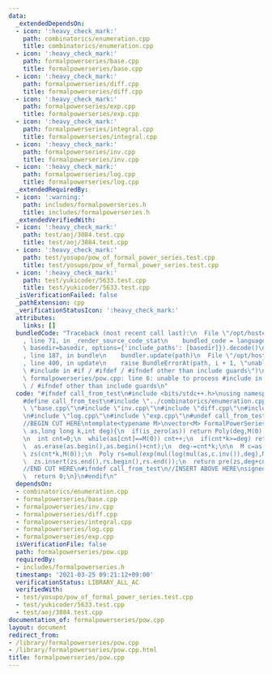 ```yaml
---
data:
  _extendedDependsOn:
  - icon: ':heavy_check_mark:'
    path: combinatorics/enumeration.cpp
    title: combinatorics/enumeration.cpp
  - icon: ':heavy_check_mark:'
    path: formalpowerseries/base.cpp
    title: formalpowerseries/base.cpp
  - icon: ':heavy_check_mark:'
    path: formalpowerseries/diff.cpp
    title: formalpowerseries/diff.cpp
  - icon: ':heavy_check_mark:'
    path: formalpowerseries/exp.cpp
    title: formalpowerseries/exp.cpp
  - icon: ':heavy_check_mark:'
    path: formalpowerseries/integral.cpp
    title: formalpowerseries/integral.cpp
  - icon: ':heavy_check_mark:'
    path: formalpowerseries/inv.cpp
    title: formalpowerseries/inv.cpp
  - icon: ':heavy_check_mark:'
    path: formalpowerseries/log.cpp
    title: formalpowerseries/log.cpp
  _extendedRequiredBy:
  - icon: ':warning:'
    path: includes/formalpowerseries.h
    title: includes/formalpowerseries.h
  _extendedVerifiedWith:
  - icon: ':heavy_check_mark:'
    path: test/aoj/3084.test.cpp
    title: test/aoj/3084.test.cpp
  - icon: ':heavy_check_mark:'
    path: test/yosupo/pow_of_formal_power_series.test.cpp
    title: test/yosupo/pow_of_formal_power_series.test.cpp
  - icon: ':heavy_check_mark:'
    path: test/yukicoder/5633.test.cpp
    title: test/yukicoder/5633.test.cpp
  _isVerificationFailed: false
  _pathExtension: cpp
  _verificationStatusIcon: ':heavy_check_mark:'
  attributes:
    links: []
  bundledCode: "Traceback (most recent call last):\n  File \"/opt/hostedtoolcache/Python/3.9.2/x64/lib/python3.9/site-packages/onlinejudge_verify/documentation/build.py\"\
    , line 71, in _render_source_code_stat\n    bundled_code = language.bundle(stat.path,\
    \ basedir=basedir, options={'include_paths': [basedir]}).decode()\n  File \"/opt/hostedtoolcache/Python/3.9.2/x64/lib/python3.9/site-packages/onlinejudge_verify/languages/cplusplus.py\"\
    , line 187, in bundle\n    bundler.update(path)\n  File \"/opt/hostedtoolcache/Python/3.9.2/x64/lib/python3.9/site-packages/onlinejudge_verify/languages/cplusplus_bundle.py\"\
    , line 400, in update\n    raise BundleErrorAt(path, i + 1, \"unable to process\
    \ #include in #if / #ifdef / #ifndef other than include guards\")\nonlinejudge_verify.languages.cplusplus_bundle.BundleErrorAt:\
    \ formalpowerseries/pow.cpp: line 6: unable to process #include in #if / #ifdef\
    \ / #ifndef other than include guards\n"
  code: "#ifndef call_from_test\n#include <bits/stdc++.h>\nusing namespace std;\n\n\
    #define call_from_test\n#include \"../combinatorics/enumeration.cpp\"\n#include\
    \ \"base.cpp\"\n#include \"inv.cpp\"\n#include \"diff.cpp\"\n#include \"integral.cpp\"\
    \n#include \"log.cpp\"\n#include \"exp.cpp\"\n#undef call_from_test\n\n#endif\n\
    //BEGIN CUT HERE\ntemplate<typename M>\nvector<M> FormalPowerSeries<M>::pow(Poly\
    \ as,long long k,int deg){\n  if(is_zero(as)) return Poly(deg,M(0));\n  shrink(as);\n\
    \n  int cnt=0;\n  while(as[cnt]==M(0)) cnt++;\n  if(cnt*k>=deg) return Poly(deg,M(0));\n\
    \  as.erase(as.begin(),as.begin()+cnt);\n  deg-=cnt*k;\n\n  M c=as[0];\n  Poly\
    \ zs(cnt*k,M(0));\n  Poly rs=mul(exp(mul(log(mul(as,c.inv()),deg),M(k)),deg),c.pow(k));\n\
    \  zs.insert(zs.end(),rs.begin(),rs.end());\n  return pre(zs,deg+cnt*k);\n}\n\
    //END CUT HERE\n#ifndef call_from_test\n//INSERT ABOVE HERE\nsigned main(){\n\
    \  return 0;\n}\n#endif\n"
  dependsOn:
  - combinatorics/enumeration.cpp
  - formalpowerseries/base.cpp
  - formalpowerseries/inv.cpp
  - formalpowerseries/diff.cpp
  - formalpowerseries/integral.cpp
  - formalpowerseries/log.cpp
  - formalpowerseries/exp.cpp
  isVerificationFile: false
  path: formalpowerseries/pow.cpp
  requiredBy:
  - includes/formalpowerseries.h
  timestamp: '2021-03-25 09:21:12+09:00'
  verificationStatus: LIBRARY_ALL_AC
  verifiedWith:
  - test/yosupo/pow_of_formal_power_series.test.cpp
  - test/yukicoder/5633.test.cpp
  - test/aoj/3084.test.cpp
documentation_of: formalpowerseries/pow.cpp
layout: document
redirect_from:
- /library/formalpowerseries/pow.cpp
- /library/formalpowerseries/pow.cpp.html
title: formalpowerseries/pow.cpp
---
```

